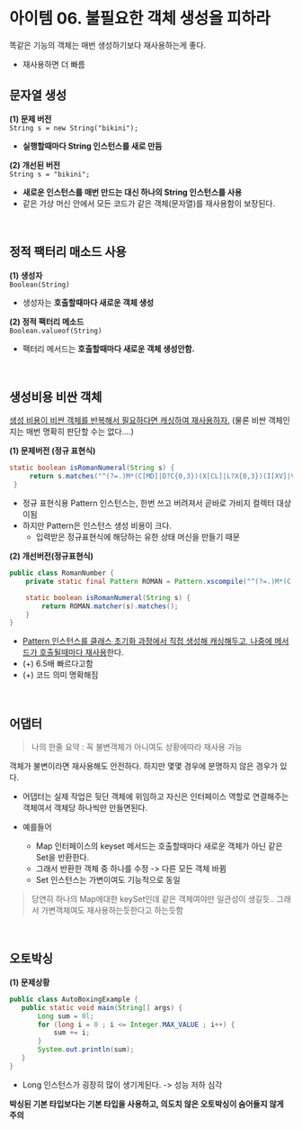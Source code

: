 아이템 06. 불필요한 객체 생성을 피하라
====================================



똑같은 기능의 객체는 매번 생성하기보다 재사용하는게 좋다.

- 재사용하면 더 빠름

## 문자열 생성

**(1) 문제 버전**  
`String s = new String("bikini");`

- __실행할때마다 String 인스턴스를 새로 만듬__

**(2) 개선된 버전**  
`String s = "bikini";`

- __새로운 인스턴스를 매번 만드는 대신 하나의 String 인스턴스를 사용__
- 같은 가상 머신 안에서 모든 코드가 같은 객체(문자열)를 재사용함이 보장된다.

<br/>

## 정적 팩터리 매소드 사용

**(1) 생성자**  
`Boolean(String)`

- 생성자는 __호출할때마다 새로운 객체 생성__

**(2) 정적 팩터리 메소드**  
`Boolean.valueof(String)`

- 팩터리 메서드는 __호출할때마다 새로운 객체 생성안함.__

<br/>

## 생성비용 비싼 객체

<u>생성 비용이 비싼 객체를 반복해서 필요하다면 캐싱하여 재사용하자.</u>
(물론 비싼 객체인지는 매번 명확히 판단할 수는 없다....)

**(1) 문제버전 (정규 표현식)**

```java
static boolean isRomanNumeral(String s) {
     return s.matches("^(?=.)M*(C[MD]|D?C{0,3})(X[CL]|L?X{0,3})(I[XV]|V?I{0,3})$");
 }
```

- 정규 표현식용 Pattern 인스턴스는, 한번 쓰고 버려져서 곧바로 가비지 컬렉터 대상이됨
- 하지만 Pattern은 인스턴스 생성 비용이 크다.
    - 입력받은 정규표현식에 해당하는 유한 상태 머신을 만들기 때문

**(2) 개선버전(정규표현식)**

```java
public class RomanNumber {
    private static final Pattern ROMAN = Pattern.xscompile("^(?=.)M*(C[MD]|D?C{0,3})(X[CL]|L?X{0,3})(I[XV]|V?I{0,3})$");

    static boolean isRomanNumeral(String s) {
        return ROMAN.matcher(s).matches();
    }
}
```

- <u>Pattern 인스턴스를 클래스 초기화 과정에서 직접 생성해 캐싱해두고, 나중에 메서드가 호출될때마다 재사용</u>한다.
- (+) 6.5배 빠르다고함
- (+) 코드 의미 명확해짐

<br/>

## 어댑터

> 나의 한줄 요약 : 꼭 불변객체가 아니여도 상황에따라 재사용 가능

객체가 불변이라면 재사용해도 안전하다. 하지만 몇몇 경우에 분명하지 않은 경우가 있다.

- 어댑터는 실제 작업은 뒷단 객체에 위임하고 자신은 인터페이스 역할로 연결해주는 객체여서 객체당 하나씩만 만들면된다.

- 예를들어
    - Map 인터페이스의 keyset 메서드는 호출할때마다 새로운 객체가 아닌 같은 Set을 반환한다.
    - 그래서 반환한 객체 중 하나를 수정 -> 다른 모든 객체 바뀜
    - Set 인스턴스는 가변이여도 기능적으로 동일

> 당연히 하나의 Map에대한 keySet인데 같은 객체여야만 일관성이 생길듯..
> 그래서 가변객체여도 재사용하는듯한다고 하는듯함

<br/>

## 오토박싱

**(1) 문제상황**

```java
public class AutoBoxingExample {
   public static void main(String[] args) {
       Long sum = 0l;
       for (long i = 0 ; i <= Integer.MAX_VALUE ; i++) {
           sum += i;
       }
       System.out.println(sum);
   }
}
```

- Long 인스턴스가 굉장히 많이 생기게된다. -> 성능 저하 심각

**박싱된 기본 타입보다는 기본 타입을 사용하고, 의도치 않은 오토박싱이 숨어들지 않게 주의**

